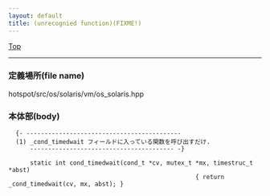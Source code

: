 ```yaml
---
layout: default
title: (unrecognied function)(FIXME!)
---
```

[Top](../index.html)

--- 
### 定義場所(file name)
hotspot/src/os/solaris/vm/os_solaris.hpp


### 本体部(body)
```
  {- -------------------------------------------
  (1) _cond_timedwait フィールドに入っている関数を呼び出すだけ.
      ---------------------------------------- -}

	  static int cond_timedwait(cond_t *cv, mutex_t *mx, timestruc_t *abst)
	                                                { return _cond_timedwait(cv, mx, abst); }
	
```


